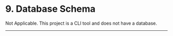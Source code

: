 # 9. Database Schema

Not Applicable. This project is a CLI tool and does not have a database.

---
